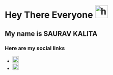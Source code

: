 # Hey There Everyone <img src="https://media.tenor.com/62H2GipHhHUAAAAi/marvel-future-revolution-marvel-future-fight.gif" width="40px" alt="hand waving">
## My name is **SAURAV KALITA** 

### Here are my social links
- <a href="https://twitter.com/SKalita0221"><img src="https://www.freepnglogos.com/uploads/twitter-logo-png/twitter-logo-vector-png-clipart-1.png" width="20px"></a>
- <a href="https://www.linkedin.com/in/saurav-kalita-24230923b/"><img src="https://cdn-icons-png.flaticon.com/512/174/174857.png" alt="linkedin" width="20px"></a>

<!--
**SauravKalita22/SauravKalita22** is a ✨ _special_ ✨ repository because its `README.md` (this file) appears on your GitHub profile.

Here are some ideas to get you started:

- 🔭 I’m currently working on ...
- 🌱 I’m currently learning ...
- 👯 I’m looking to collaborate on ...
- 🤔 I’m looking for help with ...
- 💬 Ask me about ...
- 📫 How to reach me: ...
- 😄 Pronouns: ...
- ⚡ Fun fact: ...
-->

